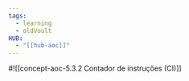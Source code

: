 ```yaml
---
tags:
  - learning
  - oldVoult
HUB:
  - "[[hub-aoc]]"
---
```

#![[concept-aoc-5.3.2 Contador de instruções (CI)]]